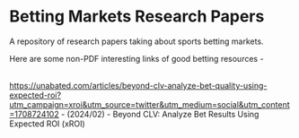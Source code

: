 # Betting Markets Research Papers

A repository of research papers taking about sports betting markets.

Here are some non-PDF interesting links of good betting resources -<br><br>

https://unabated.com/articles/beyond-clv-analyze-bet-quality-using-expected-roi?utm_campaign=xroi&utm_source=twitter&utm_medium=social&utm_content=1708724102 - (2024/02) - Beyond CLV: Analyze Bet Results Using Expected ROI (xROI)
